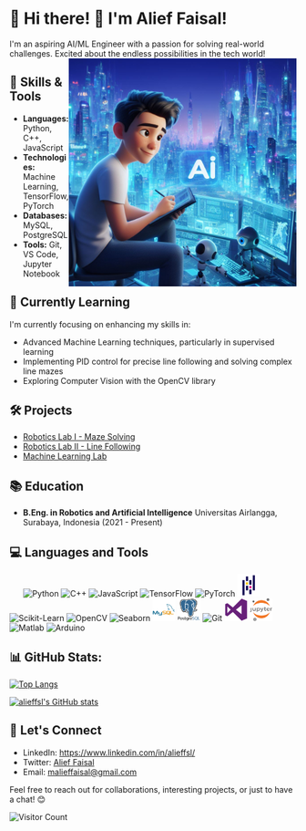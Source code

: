 # 🚀 Hi there! 👋 I'm Alief Faisal!

I'm an aspiring AI/ML Engineer with a passion for solving real-world challenges. Excited about the endless possibilities in the tech world!
<img align="right" alt="my" width="400" src="https://raw.githubusercontent.com/alieffsl/alieffsl/main/_13d19b0b-1d65-413b-8b09-c525cb57c420.jpg">

## 🔧 Skills & Tools

- **Languages:** Python, C++, JavaScript
- **Technologies:** Machine Learning, TensorFlow, PyTorch
- **Databases:** MySQL, PostgreSQL
- **Tools:** Git, VS Code, Jupyter Notebook

## 🌱 Currently Learning

I'm currently focusing on enhancing my skills in:

- Advanced Machine Learning techniques, particularly in supervised learning
- Implementing PID control for precise line following and solving complex line mazes
- Exploring Computer Vision with the OpenCV library

## 🛠️ Projects

- [Robotics Lab I - Maze Solving](https://github.com/alieffsl/Robotics-Lab-I-Maze-Solving)
- [Robotics Lab II - Line Following](https://github.com/alieffsl/Robotics-Lab-II-Line-Following)
- [Machine Learning Lab](https://github.com/alieffsl/Kuliah-Praktikum-Pembelajaran-Mesin)

## 📚 Education

- **B.Eng. in Robotics and Artificial Intelligence**
  Universitas Airlangga, Surabaya, Indonesia (2021 - Present)

## 💻 Languages and Tools

<body>
<div class="DevIcons" style="display: inline; margin: 1.5rem">
    <img height="40" src="https://cdn.jsdelivr.net/gh/devicons/devicon/icons/python/python-original.svg" alt="Python" />
    <img height="40" src="https://cdn.jsdelivr.net/gh/devicons/devicon/icons/cplusplus/cplusplus-original.svg" alt="C++" />
    <img height="40" src="https://cdn.jsdelivr.net/gh/devicons/devicon/icons/javascript/javascript-original.svg" alt="JavaScript" />
    <img height="40" src="https://www.vectorlogo.zone/logos/tensorflow/tensorflow-icon.svg" alt="TensorFlow" />
    <img height="40" src="https://www.vectorlogo.zone/logos/pytorch/pytorch-icon.svg" alt="PyTorch" />
    <img height="40" src="https://raw.githubusercontent.com/devicons/devicon/2ae2a900d2f041da66e950e4d48052658d850630/icons/pandas/pandas-original.svg" alt="Pandas" />
    <img height="40" src="https://upload.wikimedia.org/wikipedia/commons/0/05/Scikit_learn_logo_small.svg" alt="Scikit-Learn" />
    <img height="40" src="https://www.vectorlogo.zone/logos/opencv/opencv-icon.svg" alt="OpenCV" />
    <img height="40" src="https://seaborn.pydata.org/_images/logo-mark-lightbg.svg" alt="Seaborn" />
    <img height="40" src="https://raw.githubusercontent.com/devicons/devicon/master/icons/mysql/mysql-original-wordmark.svg" alt="MySQL" />
    <img height="40" src="https://raw.githubusercontent.com/devicons/devicon/master/icons/postgresql/postgresql-original-wordmark.svg" alt="PostgreSQL" />
    <img height="40" src="https://www.vectorlogo.zone/logos/git-scm/git-scm-icon.svg" alt="Git" />
    <img height="40" src="https://raw.githubusercontent.com/devicons/devicon/master/icons/visualstudio/visualstudio-plain.svg" alt="VS Code" />
    <img height="40" src="https://raw.githubusercontent.com/devicons/devicon/master/icons/jupyter/jupyter-original-wordmark.svg" alt="Jupyter Notebook" />
    <img height="40" src="https://upload.wikimedia.org/wikipedia/commons/2/21/Matlab_Logo.png" alt="Matlab" />
    <img height="40" src="https://cdn.worldvectorlogo.com/logos/arduino-1.svg" alt="Arduino" />
</div>
</body>

## 📊 GitHub Stats:

[![Top Langs](https://github-readme-stats.vercel.app/api/top-langs/?username=alieffsl&theme=cobalt)](https://github.com/alieffsl/github-readme-stats)

[![alieffsl's GitHub stats](https://github-readme-stats.vercel.app/api?username=alieffsl&show_icons=true&theme=cobalt)](https://github.com/alieffsl/github-readme-stats)

## 🤝 Let's Connect

- LinkedIn: https://www.linkedin.com/in/alieffsl/
- Twitter: [Alief Faisal](https://twitter.com/alieffsl)
- Email: malieffaisal@gmail.com
  
Feel free to reach out for collaborations, interesting projects, or just to have a chat! 😊

![Visitor Count](https://profile-counter.glitch.me/{yourusername}/count.svg)
